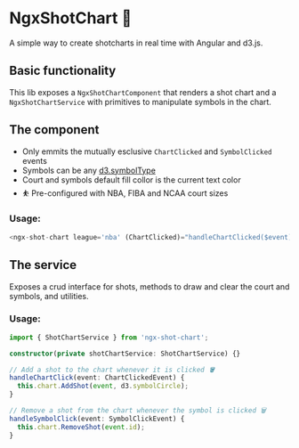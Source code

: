 # NgxShotChart 🏀

A simple way to create shotcharts in real time with Angular and d3.js.

## Basic functionality
This lib exposes a `NgxShotChartComponent` that renders a shot chart and a `NgxShotChartService` with primitives to manipulate symbols in the chart.


## The component
- Only emmits the mutually esclusive  `ChartClicked` and `SymbolClicked` events 
- Symbols can be any [d3.symbolType](https://d3js.org/d3-shape/symbol#symbolsFill)
- Court and symbols default fill collor is the current text color
- ⛹️ Pre-configured with NBA, FIBA and NCAA court sizes

### Usage: 
```typescript
<ngx-shot-chart league='nba' (ChartClicked)="handleChartClicked($event)" (SymbolClicked)="handleSymbolClicked($event)"></ngx-shot-chart>
```

## The service

Exposes a crud interface for shots, methods to draw and clear the court and symbols, and utilities.

### Usage:

```typescript
import { ShotChartService } from 'ngx-shot-chart';

constructor(private shotChartService: ShotChartService) {}

// Add a shot to the chart whenever it is clicked 🪣
handleChartClick(event: ChartClickedEvent) {
  this.chart.AddShot(event, d3.symbolCircle);
}

// Remove a shot from the chart whenever the symbol is clicked 🗑️
handleSymbolClick(event: SymbolClickEvent) {
  this.chart.RemoveShot(event.id);
}
```